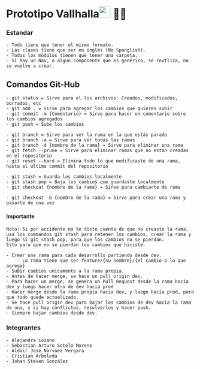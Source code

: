 <h1>Prototipo Vallhalla<img src="https://raw.githubusercontent.com/iampavangandhi/iampavangandhi/master/gifs/Hi.gif" width="30px"> 🌆🌇</h1> </h1>

### Estandar

    - Todo tiene que tener el mismo formato.
    - Las clases tiene que ser en inglés (No Spanglish).
    - Todos los módulos tienen que tener una carpeta.
    - Si hay un Nav, o algun componente que es genérico, se reutliza, no se vuelve a crear.

## Comandos Git-Hub

    - git status = Sirve para el los archivos: Creados, modificados, borrados, etc
    - git add . = Sirve para agregar los cambios que quieres subir
    - git commit -m {Comentario} = Sirve para hacer un comentario sobre los cambios agregados
    - git push = Sube los cambios

    - git branch = Sirve para ver la rama en la que estás parado
    - git branch -a = Sirve para ver todas las ramas
    - git branch -d {nombre de la rama} = Sirve para eliminar una rama
    - git fetch --prune = Sirve para eliminar ramas que no están creadas en el repositorio
    - git reset --hard = Elimina todo lo que modificaste de una rama, hasta el último commit del repositorio

    - git stash = Guarda los cambios localmente
    - git stash pop = Baja los cambios que guardaste localmente
    - git checkout {nombre de la rama} = Sirve para cambiarte de rama

    - git checkout -b {nombre de la rama} = Sirve para crear una rama y pasarte de una vez

#### Importante

    Nota: Si por accidente no te diste cuenta de que no creaste la rama, usa los commandos git stash para retener los cambios, crear la rama y luego si git stash pop, para que los cambios no se pierdan.
    Esto para que no se pierdan los cambios que hiciste.

    - Crear una rama para cada desarrollo partiendo desde dev.
        - La rama tiene que ser feature/{su nombre}/{el cambio o lo que agrega}
    - Subir cambios unicamente a la rama propia.
    - Antes de hacer merge, se hace un pull origin dev.
    - Para hacer un merge, se genera un Pull Request desde la rama hacia dev y luego hacer otro de dev hacia prod
    - Hacer merge desde la rama propia hacia dev, y luego hacia prod, para que todo quede actualizado.
    - Se hace pull origin dev para bajar los cambios de dev hacia la rama de una, y si hay conflictos, resolverlos y hacer push.
    - Siempre bajar cambios desde dev.

### Integrantes

    - Alejandra Lozano
    - Sebastian Arturo Sotelo Moreno
    - Aldair José Narváez Vergara
    - Cristian Arboleda
    - Johan Steven González
